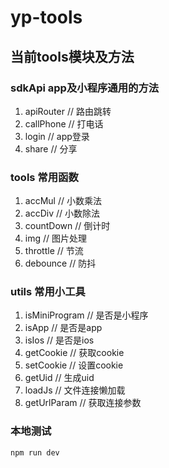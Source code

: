 # yp-tools

## 当前tools模块及方法

### sdkApi app及小程序通用的方法

1. apiRouter          // 路由跳转
2. callPhone          // 打电话
3. login              // app登录
4. share              // 分享

### tools 常用函数

1. accMul             // 小数乘法
2. accDiv             // 小数除法
3. countDown          // 倒计时
4. img                // 图片处理
5. throttle           // 节流
6. debounce           // 防抖

### utils 常用小工具

1. isMiniProgram      // 是否是小程序
2. isApp              // 是否是app
3. isIos              // 是否是ios
4. getCookie          // 获取cookie
5. setCookie          // 设置cookie
6. getUid             // 生成uid
7. loadJs             // 文件连接懒加载
8. getUrlParam        // 获取连接参数

### 本地测试

``` bash
npm run dev
```
